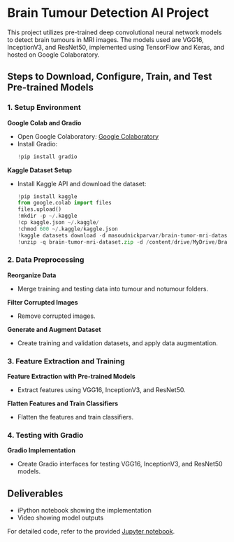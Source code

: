 # Brain Tumour Detection AI Project

This project utilizes pre-trained deep convolutional neural network models to detect brain tumours in MRI images. The models used are VGG16, InceptionV3, and ResNet50, implemented using TensorFlow and Keras, and hosted on Google Colaboratory.

## Steps to Download, Configure, Train, and Test Pre-trained Models

### 1. Setup Environment

**Google Colab and Gradio**
- Open Google Colaboratory: [Google Colaboratory](https://colab.research.google.com/)
- Install Gradio:
  ```python
  !pip install gradio
  ```

**Kaggle Dataset Setup**
- Install Kaggle API and download the dataset:
  ```python
  !pip install kaggle
  from google.colab import files
  files.upload()
  !mkdir -p ~/.kaggle
  !cp kaggle.json ~/.kaggle/
  !chmod 600 ~/.kaggle/kaggle.json
  !kaggle datasets download -d masoudnickparvar/brain-tumor-mri-dataset
  !unzip -q brain-tumor-mri-dataset.zip -d /content/drive/MyDrive/Brain_Tumour_AI/Dataset
  ```

### 2. Data Preprocessing

**Reorganize Data**
- Merge training and testing data into tumour and notumour folders.

**Filter Corrupted Images**
- Remove corrupted images.

**Generate and Augment Dataset**
- Create training and validation datasets, and apply data augmentation.

### 3. Feature Extraction and Training

**Feature Extraction with Pre-trained Models**
- Extract features using VGG16, InceptionV3, and ResNet50.

**Flatten Features and Train Classifiers**
- Flatten the features and train classifiers.

### 4. Testing with Gradio

**Gradio Implementation**
- Create Gradio interfaces for testing VGG16, InceptionV3, and ResNet50 models.

## Deliverables
- iPython notebook showing the implementation
- Video showing model outputs

For detailed code, refer to the provided [Jupyter notebook](https://github.com/manhamalik/Brain_Tumour_Detection_AI).

